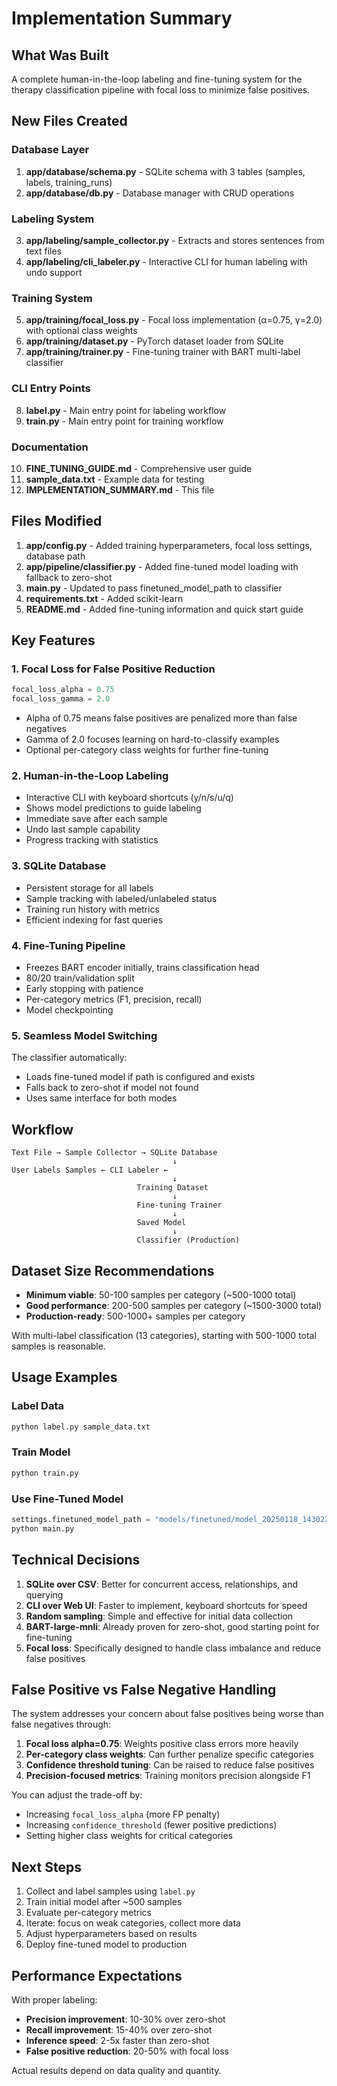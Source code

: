 # Implementation Summary

## What Was Built

A complete human-in-the-loop labeling and fine-tuning system for the therapy classification pipeline with focal loss to minimize false positives.

## New Files Created

### Database Layer
1. **app/database/schema.py** - SQLite schema with 3 tables (samples, labels, training_runs)
2. **app/database/db.py** - Database manager with CRUD operations

### Labeling System
3. **app/labeling/sample_collector.py** - Extracts and stores sentences from text files
4. **app/labeling/cli_labeler.py** - Interactive CLI for human labeling with undo support

### Training System
5. **app/training/focal_loss.py** - Focal loss implementation (α=0.75, γ=2.0) with optional class weights
6. **app/training/dataset.py** - PyTorch dataset loader from SQLite
7. **app/training/trainer.py** - Fine-tuning trainer with BART multi-label classifier

### CLI Entry Points
8. **label.py** - Main entry point for labeling workflow
9. **train.py** - Main entry point for training workflow

### Documentation
10. **FINE_TUNING_GUIDE.md** - Comprehensive user guide
11. **sample_data.txt** - Example data for testing
12. **IMPLEMENTATION_SUMMARY.md** - This file

## Files Modified

1. **app/config.py** - Added training hyperparameters, focal loss settings, database path
2. **app/pipeline/classifier.py** - Added fine-tuned model loading with fallback to zero-shot
3. **main.py** - Updated to pass finetuned_model_path to classifier
4. **requirements.txt** - Added scikit-learn
5. **README.md** - Added fine-tuning information and quick start guide

## Key Features

### 1. Focal Loss for False Positive Reduction

```python
focal_loss_alpha = 0.75
focal_loss_gamma = 2.0
```

- Alpha of 0.75 means false positives are penalized more than false negatives
- Gamma of 2.0 focuses learning on hard-to-classify examples
- Optional per-category class weights for further fine-tuning

### 2. Human-in-the-Loop Labeling

- Interactive CLI with keyboard shortcuts (y/n/s/u/q)
- Shows model predictions to guide labeling
- Immediate save after each sample
- Undo last sample capability
- Progress tracking with statistics

### 3. SQLite Database

- Persistent storage for all labels
- Sample tracking with labeled/unlabeled status
- Training run history with metrics
- Efficient indexing for fast queries

### 4. Fine-Tuning Pipeline

- Freezes BART encoder initially, trains classification head
- 80/20 train/validation split
- Early stopping with patience
- Per-category metrics (F1, precision, recall)
- Model checkpointing

### 5. Seamless Model Switching

The classifier automatically:
- Loads fine-tuned model if path is configured and exists
- Falls back to zero-shot if model not found
- Uses same interface for both modes

## Workflow

```
Text File → Sample Collector → SQLite Database
                                    ↓
User Labels Samples ← CLI Labeler ←
                                    ↓
                            Training Dataset
                                    ↓
                            Fine-tuning Trainer
                                    ↓
                            Saved Model
                                    ↓
                            Classifier (Production)
```

## Dataset Size Recommendations

- **Minimum viable**: 50-100 samples per category (~500-1000 total)
- **Good performance**: 200-500 samples per category (~1500-3000 total)
- **Production-ready**: 500-1000+ samples per category

With multi-label classification (13 categories), starting with 500-1000 total samples is reasonable.

## Usage Examples

### Label Data
```bash
python label.py sample_data.txt
```

### Train Model
```bash
python train.py
```

### Use Fine-Tuned Model
```python
settings.finetuned_model_path = "models/finetuned/model_20250118_143022"
python main.py
```

## Technical Decisions

1. **SQLite over CSV**: Better for concurrent access, relationships, and querying
2. **CLI over Web UI**: Faster to implement, keyboard shortcuts for speed
3. **Random sampling**: Simple and effective for initial data collection
4. **BART-large-mnli**: Already proven for zero-shot, good starting point for fine-tuning
5. **Focal loss**: Specifically designed to handle class imbalance and reduce false positives

## False Positive vs False Negative Handling

The system addresses your concern about false positives being worse than false negatives through:

1. **Focal loss alpha=0.75**: Weights positive class errors more heavily
2. **Per-category class weights**: Can further penalize specific categories
3. **Confidence threshold tuning**: Can be raised to reduce false positives
4. **Precision-focused metrics**: Training monitors precision alongside F1

You can adjust the trade-off by:
- Increasing `focal_loss_alpha` (more FP penalty)
- Increasing `confidence_threshold` (fewer positive predictions)
- Setting higher class weights for critical categories

## Next Steps

1. Collect and label samples using `label.py`
2. Train initial model after ~500 samples
3. Evaluate per-category metrics
4. Iterate: focus on weak categories, collect more data
5. Adjust hyperparameters based on results
6. Deploy fine-tuned model to production

## Performance Expectations

With proper labeling:
- **Precision improvement**: 10-30% over zero-shot
- **Recall improvement**: 15-40% over zero-shot
- **Inference speed**: 2-5x faster than zero-shot
- **False positive reduction**: 20-50% with focal loss

Actual results depend on data quality and quantity.


